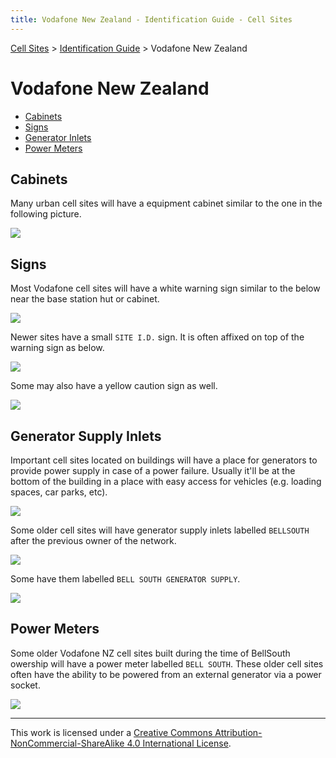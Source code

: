 ```yaml
---
title: Vodafone New Zealand - Identification Guide - Cell Sites
---
```


[Cell Sites](../) > [Identification Guide](./) > Vodafone New Zealand

# Vodafone New Zealand

* [Cabinets](#cabinets)
* [Signs](#signs)
* [Generator Inlets](#generator-inlets)
* [Power Meters](#power-meters)

## Cabinets

Many urban cell sites will have a equipment cabinet similar to the one in the following picture.

![](https://f001.backblazeb2.com/file/CellSites/NZ/AUK/Puket%C4%81papa/20151004-152441.jpg)

## Signs

Most Vodafone cell sites will have a white warning sign similar to the below near the base station hut or cabinet.

![](https://f001.backblazeb2.com/file/CellSites/NZ/AUK/Devonport-Takapuna/20160116-142520.jpg)

Newer sites have a small `SITE I.D.` sign. It is often affixed on top of the warning sign as below.

![](https://f001.backblazeb2.com/file/CellSites/NZ/AUK/Kaip%C4%81tiki/20160116-164135.jpg)

Some may also have a yellow caution sign as well.

![](https://f001.backblazeb2.com/file/CellSites/NZ/AUK/Rodney/20160319-133827.jpg)

## Generator Supply Inlets

Important cell sites located on buildings will have a place for generators to provide power supply in case of a power
failure. Usually it'll be at the bottom of the building in a place with easy access for vehicles (e.g. loading spaces,
car parks, etc).

![](https://f001.backblazeb2.com/file/CellSites/NZ/AUK/%C5%8Ctara-Papatoetoe/20161227-111901.jpg)

Some older cell sites will have generator supply inlets labelled `BELLSOUTH` after the previous owner of the network.

![](https://f001.backblazeb2.com/file/CellSites/NZ/AUK/Waiheke/20161016-144502.jpg)

Some have them labelled `BELL SOUTH GENERATOR SUPPLY`.

![](https://f001.backblazeb2.com/file/CellSites/NZ/AUK/Albert-Eden/20101227-171300.jpg)

## Power Meters

Some older Vodafone NZ cell sites built during the time of BellSouth owership will have a power meter labelled `BELL
SOUTH`. These older cell sites often have the ability to be powered from an external generator via a power socket.

![](https://f001.backblazeb2.com/file/CellSites/NZ/AUK/Devonport-Takapuna/20160116-142552.jpg)

---

This work is licensed under a [Creative Commons Attribution-NonCommercial-ShareAlike 4.0 International License](http://creativecommons.org/licenses/by-nc-sa/4.0/).
